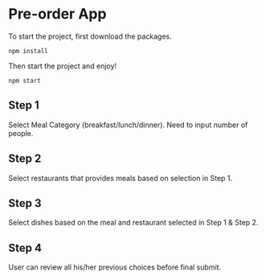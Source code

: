 # Pre-order App
To start the project, first download the packages.
```
npm install
```
Then start the project and enjoy!
```
npm start
```
## Step 1
Select Meal Category (breakfast/lunch/dinner).
Need to input number of people.

## Step 2
Select restaurants that provides meals based on selection in Step 1.

## Step 3
Select dishes based on the meal and restaurant selected in Step 1 & Step 2.

## Step 4
User can review all his/her previous choices before final submit.